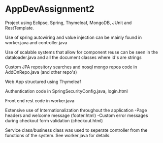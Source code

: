# AppDevAssignment2
Project using Eclipse, Spring, Thymeleaf, MongoDB, JUnit and RestTemplate.

Use of spring autowiring and value injection can be mainly found in worker.java and controller.java

Use of scalable systems that allow for component reuse can be seen in the dataloader.java and all the document classes where id's are strings 

Custom JPA repository searches and nosql mongo repos code in AddOnRepo.java (and other repo's)

Web App structured using Thymeleaf

Authentication code in SpringSecurityConfig.java, login.html

Front end rest code in worker.java

Extensive use of Internationalization throughout the application
  -Page headers and welcome message (footer.html)
  -Custom error messages during checkout form validation (checkout.html)

Service class/business class was used to seperate controller from the functions of the system. See worker.java for details
